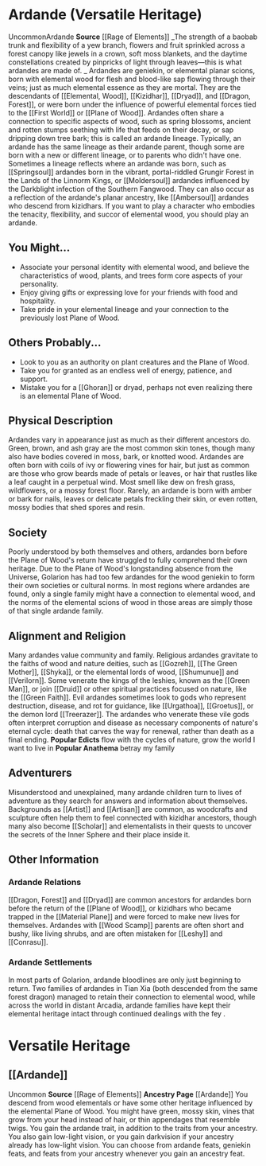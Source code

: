 ﻿---
ability: null
ability_boost: null
ability_flaw: null
hp: null
id: '57'
land_speed: null
language: null
max_speed: null
name: Ardande
rarity: null
size: null
source: '[[DATABASE/source/Rage of Elements|Rage of Elements]]'
speed: null
trait: null
type: null
vision: null

---
# Ardande (Versatile Heritage)

<span class="trait-uncommon item-trait">Uncommon</span><span class="item-trait">Ardande</span>
**Source** [[Rage of Elements]]
_The strength of a baobab trunk and flexibility of a yew branch, flowers and fruit sprinkled across a forest canopy like jewels in a crown, soft moss blankets, and the daytime constellations created by pinpricks of light through leaves—this is what ardandes are made of. _
Ardandes are geniekin, or elemental planar scions, born with elemental wood for flesh and blood-like sap flowing through their veins; just as much elemental essence as they are mortal. They are the descendants of [[Elemental, Wood]], [[Kizidhar]], [[Dryad]], and [[Dragon, Forest]], or were born under the influence of powerful elemental forces tied to the [[First World]] or [[Plane of Wood]].
 Ardandes often share a connection to specific aspects of wood, such as spring blossoms, ancient and rotten stumps seething with life that feeds on their decay, or sap dripping down tree bark; this is called an ardande lineage. Typically, an ardande has the same lineage as their ardande parent, though some are born with a new or different lineage, or to parents who didn't have one. Sometimes a lineage reflects where an ardande was born, such as [[Springsoul]] ardandes born in the vibrant, portal-riddled Grungir Forest in the Lands of the Linnorm Kings, or [[Moldersoul]] ardandes influenced by the Darkblight infection of the Southern Fangwood. They can also occur as a reflection of the ardande's planar ancestry, like [[Ambersoul]] ardandes who descend from kizidhars.
 If you want to play a character who embodies the tenacity, flexibility, and succor of elemental wood, you should play an ardande.

## You Might...

* Associate your personal identity with elemental wood, and believe the characteristics of wood, plants, and trees form core aspects of your personality.
* Enjoy giving gifts or expressing love for your friends with food and hospitality.
* Take pride in your elemental lineage and your connection to the previously lost Plane of Wood.

## Others Probably...

* Look to you as an authority on plant creatures and the Plane of Wood.
* Take you for granted as an endless well of energy, patience, and support.
* Mistake you for a [[Ghoran]] or dryad, perhaps not even realizing there is an elemental Plane of Wood.

## Physical Description

Ardandes vary in appearance just as much as their different ancestors do. Green, brown, and ash gray are the most common skin tones, though many also have bodies covered in moss, bark, or knotted wood. Ardandes are often born with coils of ivy or flowering vines for hair, but just as common are those who grow beards made of petals or leaves, or hair that rustles like a leaf caught in a perpetual wind. Most smell like dew on fresh grass, wildflowers, or a mossy forest floor. Rarely, an ardande is born with amber or bark for nails, leaves or delicate petals freckling their skin, or even rotten, mossy bodies that shed spores and resin.

## Society

Poorly understood by both themselves and others, ardandes born before the Plane of Wood's return have struggled to fully comprehend their own heritage. Due to the Plane of Wood's longstanding absence from the Universe, Golarion has had too few ardandes for the wood geniekin to form their own societies or cultural norms. In most regions where ardandes are found, only a single family might have a connection to elemental wood, and the norms of the elemental scions of wood in those areas are simply those of that single ardande family.

## Alignment and Religion

Many ardandes value community and family. Religious ardandes gravitate to the faiths of wood and nature deities, such as [[Gozreh]], [[The Green Mother]], [[Shyka]], or the elemental lords of wood, [[Shumunue]] and [[Verilorn]]. Some venerate the kings of the leshies, known as the [[Green Man]], or join [[Druid]] or other spiritual practices focused on nature, like the [[Green Faith]]. Evil ardandes sometimes look to gods who represent destruction, disease, and rot for guidance, like [[Urgathoa]], [[Groetus]], or the demon lord [[Treerazer]]. The ardandes who venerate these vile gods often interpret corruption and disease as necessary components of nature's eternal cycle: death that carves the way for renewal, rather than death as a final ending.
 **Popular Edicts** flow with the cycles of nature, grow the world I want to live in
 **Popular Anathema** betray my family

## Adventurers

Misunderstood and unexplained, many ardande children turn to lives of adventure as they search for answers and information about themselves. Backgrounds as [[Artist]] and [[Artisan]] are common, as woodcrafts and sculpture often help them to feel connected with kizidhar ancestors, though many also become [[Scholar]] and elementalists in their quests to uncover the secrets of the Inner Sphere and their place inside it.

## Other Information

### Ardande Relations

[[Dragon, Forest]] and [[Dryad]] are common ancestors for ardandes born before the return of the [[Plane of Wood]], or kizidhars who became trapped in the [[Material Plane]] and were forced to make new lives for themselves. Ardandes with [[Wood Scamp]] parents are often short and bushy, like living shrubs, and are often mistaken for [[Leshy]] and [[Conrasu]].

### Ardande Settlements

In most parts of Golarion, ardande bloodlines are only just beginning to return. Two families of ardandes in Tian Xia (both descended from the same forest dragon) managed to retain their connection to elemental wood, while across the world in distant Arcadia, ardande families have kept their elemental heritage intact through continued dealings with the fey
.

# Versatile Heritage

## [[Ardande]]

<span class="trait-uncommon item-trait">Uncommon</span>
**Source** [[Rage of Elements]]
**Ancestry Page** [[Ardande]]
You descend from wood elementals or have some other heritage influenced by the elemental Plane of Wood. You might have green, mossy skin, vines that grow from your head instead of hair, or thin appendages that resemble twigs. You gain the ardande trait, in addition to the traits from your ancestry. You also gain low-light vision, or you gain darkvision if your ancestry already has low-light vision.
 You can choose from ardande feats, geniekin feats, and feats from your ancestry whenever you gain an ancestry feat.